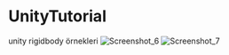 # UnityTutorial
unity rigidbody örnekleri
![Screenshot_6](https://github.com/user-attachments/assets/d408cbe6-d6a1-4b89-a736-a55716c160ba)
![Screenshot_7](https://github.com/user-attachments/assets/67c3b70d-86c9-4e70-9ab9-4ecb2f0bafba)
